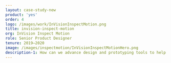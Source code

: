 ```yaml
---
layout: case-study-new
product: 'yes'
order: 4
logo: /images/work/InVisionInspectMotion.png
title: invision-inspect-motion
org: InVision Inspect Motion
role: Senior Product Designer
tenure: 2019–2020
image: /images/inspectmotion/InVisionInspectMotionHero.png
description-1: How can we advance design and prototyping tools to help drive whole-team collaboration for software teams worldwide? My work at InVision involved rethinking the entire developer experience, conducting research sessions with the industry’s leading software teams, evolving our design system, and prototyping new products while improving existing features.
---
```

